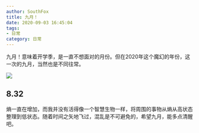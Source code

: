 ```yaml
---
author: SouthFox
title: 九月！
date: 2020-09-03 16:45:04
tags: 
- 日常
category: 日常
---
```


九月！意味着开学季，是一直不想面对的月份。但在2020年这个魔幻的年份，这一次的九月，当然也是不同往常。

<!--more-->

![](https://crustwebsites.net/ipfs/QmSiHP5wHqxkV4pWGGVAsXB25E7ZmSLfnMSxGQGbR5TDge)

## 8.32

熵一直在增加，而我并没有活得像一个智慧生物一样，将周围的事物从熵从高状态整理到低状态。随着时间之矢地飞过，混乱是不可避免的，希望九月，能多点清醒吧。

